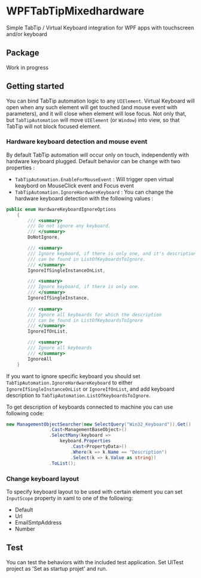 # WPFTabTipMixedhardware
Simple TabTip / Virtual Keyboard integration for WPF apps with touchscreen and/or keyboard

## Package

Work in progress

## Getting started

You can bind TabTip automation logic to any `UIElement`. Virtual Keyboard will open when any such element will get touched (and mouse event with parameters), and it will close when element will lose focus. Not only that, but `TabTipAutomation` will move `UIElement` (or `Window`) into  view, so that TabTip will not block focused element.

### Hardware keyboard detection and mouse event

By default TabTip automation will occur only on touch, independently with hardware keyboard plugged.
Default behavior can be change with two properties :

- `TabTipAutomation.EnableForMouseEvent` : Will trigger open virtual keaybord on MouseClick event and Focus event
- `TabTipAutomation.IgnoreHardwareKeyboard` : You can change the hardware keyboard detection with the following values :

```c#
public enum HardwareKeyboardIgnoreOptions
    {
        /// <summary>
        /// Do not ignore any keyboard.
        /// </summary>
        DoNotIgnore,

        /// <summary>
        /// Ignore keyboard, if there is only one, and it's description 
        /// can be found in ListOfKeyboardsToIgnore.
        /// </summary>
        IgnoreIfSingleInstanceOnList,

        /// <summary>
        /// Ignore keyboard, if there is only one.
        /// </summary>
        IgnoreIfSingleInstance,
        
        /// <summary>
        /// Ignore all keyboards for which the description 
        /// can be found in ListOfKeyboardsToIgnore
        /// </summary>
        IgnoreIfOnList,

        /// <summary>
        /// Ignore all keyboards
        /// </summary>
        IgnoreAll
    }
```

If you want to ignore specific keyboard you should set `TabTipAutomation.IgnoreHardwareKeyboard` to either `IgnoreIfSingleInstanceOnList` or `IgnoreIfOnList`, and add keyboard description to `TabTipAutomation.ListOfKeyboardsToIgnore`.

To get description of keyboards connected to machine you can use following code:

```c#
new ManagementObjectSearcher(new SelectQuery("Win32_Keyboard")).Get()
                .Cast<ManagementBaseObject>()
                .SelectMany(keyboard =>
                    keyboard.Properties
                        .Cast<PropertyData>()
                        .Where(k => k.Name == "Description")
                        .Select(k => k.Value as string))
                .ToList();
```

### Change keyboard layout

To specify keyboard layout to be used with certain element you can set `InputScope` property in xaml to one of the following:
- Default
- Url
- EmailSmtpAddress
- Number

## Test
You can test the behaviors with the included test application. Set UITest project as 'Set as startup projet' and run. 
